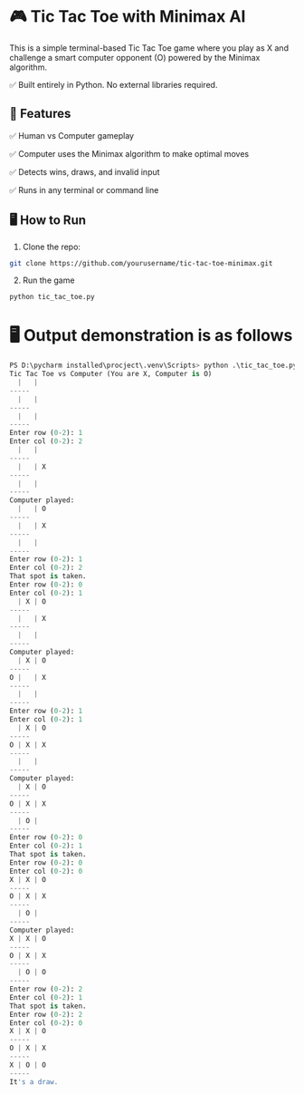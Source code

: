 # 🎮 Tic Tac Toe with Minimax AI
This is a simple terminal-based Tic Tac Toe game where you play as X and challenge a smart computer opponent (O) powered by the Minimax algorithm.

✅ Built entirely in Python. No external libraries required.

## 🧠 Features

✅ Human vs Computer gameplay

✅ Computer uses the Minimax algorithm to make optimal moves

✅ Detects wins, draws, and invalid input

✅ Runs in any terminal or command line

## 🖥️ How to Run

1. Clone the repo:
```bash
git clone https://github.com/yourusername/tic-tac-toe-minimax.git
```

2. Run the game

```bash
python tic_tac_toe.py
```

# 🖥 Output demonstration is as follows

```py
PS D:\pycharm installed\procject\.venv\Scripts> python .\tic_tac_toe.py
Tic Tac Toe vs Computer (You are X, Computer is O)
  |   |
-----
  |   |
-----
  |   |
-----
Enter row (0-2): 1
Enter col (0-2): 2
  |   |
-----
  |   | X
-----
  |   |
-----
Computer played:
  |   | O
-----
  |   | X
-----
  |   |
-----
Enter row (0-2): 1
Enter col (0-2): 2
That spot is taken.
Enter row (0-2): 0
Enter col (0-2): 1
  | X | O
-----
  |   | X
-----
  |   |
-----
Computer played:
  | X | O
-----
O |   | X
-----
  |   |
-----
Enter row (0-2): 1
Enter col (0-2): 1
  | X | O
-----
O | X | X
-----
  |   |
-----
Computer played:
  | X | O
-----
O | X | X
-----
  | O |
-----
Enter row (0-2): 0
Enter col (0-2): 1
That spot is taken.
Enter row (0-2): 0
Enter col (0-2): 0
X | X | O
-----
O | X | X
-----
  | O |
-----
Computer played:
X | X | O
-----
O | X | X
-----
  | O | O
-----
Enter row (0-2): 2
Enter col (0-2): 1
That spot is taken.
Enter row (0-2): 2
Enter col (0-2): 0
X | X | O
-----
O | X | X
-----
X | O | O
-----
It's a draw.
```
